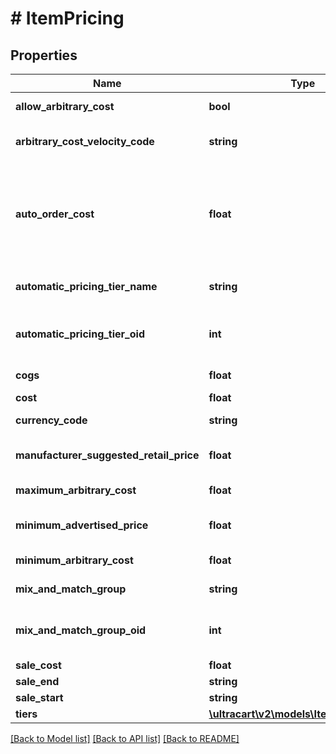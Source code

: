 # # ItemPricing

## Properties

Name | Type | Description | Notes
------------ | ------------- | ------------- | -------------
**allow_arbitrary_cost** | **bool** | Allow arbitrary cost | [optional]
**arbitrary_cost_velocity_code** | **string** | Arbitrary cost velocity code | [optional]
**auto_order_cost** | **float** | Cost if customer selects to receive item on auto order.  Set to zero to delete. | [optional]
**automatic_pricing_tier_name** | **string** | Automatic pricing tier name | [optional]
**automatic_pricing_tier_oid** | **int** | Automatic pricing tier object identifier | [optional]
**cogs** | **float** | Cost of goods sold | [optional]
**cost** | **float** | Cost | [optional]
**currency_code** | **string** | Currency code | [optional]
**manufacturer_suggested_retail_price** | **float** | Manufacturer suggested retail price | [optional]
**maximum_arbitrary_cost** | **float** | Maximum arbitrary cost | [optional]
**minimum_advertised_price** | **float** | Minimum advertised price | [optional]
**minimum_arbitrary_cost** | **float** | Minimum arbitrary cost | [optional]
**mix_and_match_group** | **string** | Mix and match group | [optional]
**mix_and_match_group_oid** | **int** | Mix and match group object identifier | [optional]
**sale_cost** | **float** | Sale cost | [optional]
**sale_end** | **string** | Sale end | [optional]
**sale_start** | **string** | Sale start | [optional]
**tiers** | [**\ultracart\v2\models\ItemPricingTier[]**](ItemPricingTier.md) | Tiers | [optional]

[[Back to Model list]](../../README.md#models) [[Back to API list]](../../README.md#endpoints) [[Back to README]](../../README.md)
